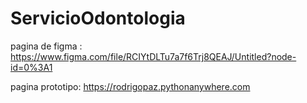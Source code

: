 # ServicioOdontologia
pagina de figma : https://www.figma.com/file/RCIYtDLTu7a7f6Trj8QEAJ/Untitled?node-id=0%3A1

pagina prototipo: https://rodrigopaz.pythonanywhere.com
